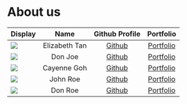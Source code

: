 # About us

Display |     Name      |             Github Profile              | Portfolio 
--------|:-------------:|:---------------------------------------:|:---------:
![](https://via.placeholder.com/100.png?text=Photo) | Elizabeth Tan |  [Github](https://github.com/eliztan)   | [Portfolio](docs/team/johndoe.md)
![](https://via.placeholder.com/100.png?text=Photo) |    Don Joe    |      [Github](https://github.com/)      | [Portfolio](docs/team/johndoe.md)
![](https://via.placeholder.com/100.png?text=Photo) |  Cayenne Goh  | [Github](https://github.com/cayennegoh) | [Portfolio](docs/team/johndoe.md)
![](https://via.placeholder.com/100.png?text=Photo) |   John Roe    |      [Github](https://github.com/)      | [Portfolio](docs/team/johndoe.md)
![](https://via.placeholder.com/100.png?text=Photo) |    Don Roe    |      [Github](https://github.com/)      | [Portfolio](docs/team/johndoe.md)
